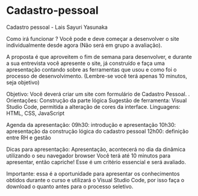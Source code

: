 # Cadastro-pessoal
Cadastro pessoal - Lais Sayuri Yasunaka 

Como irá funcionar ?
Você pode e deve começar a desenvolver o site individualmente desde agora (Não será em grupo a avaliação).

A proposta é que aproveitem o fim de semana para desenvolver, e durante a sua entrevista você apresente o site, já construído e faça uma apresentação contando sobre as ferramentas que usou e como foi o processo de desenvolvimento. (Lembre-se você terá apenas 10 minutos, seja objetivo)

Objetivo: Você deverá criar um site com formulário de Cadastro Pessoal.
 .
Orientações:
Construção da parte lógica
Sugestão de ferramenta: Visual Studio Code, permitida a alteração de cores da interface.
Linguagens: HTML, CSS, JavaScript
 
Agenda da apresentação:
09h30: introdução e apresentação
10h30: apresentação da construção lógica do cadastro pessoal
12h00: definição entre RH e gestão
 
Dicas para apresentação:
Apresentação, acontecerá no dia da dinâmica utilizando o seu navegador browser
Você terá até 10 minutos para apresentar, então capriche!
Esse é um critério essencial e será avaliado.
 
Importante: essa é a oportunidade para apresentar os conhecimentos obtidos durante o curso e utilizará o Visual Studio Code, por isso faça o download o quanto antes para o processo seletivo.
